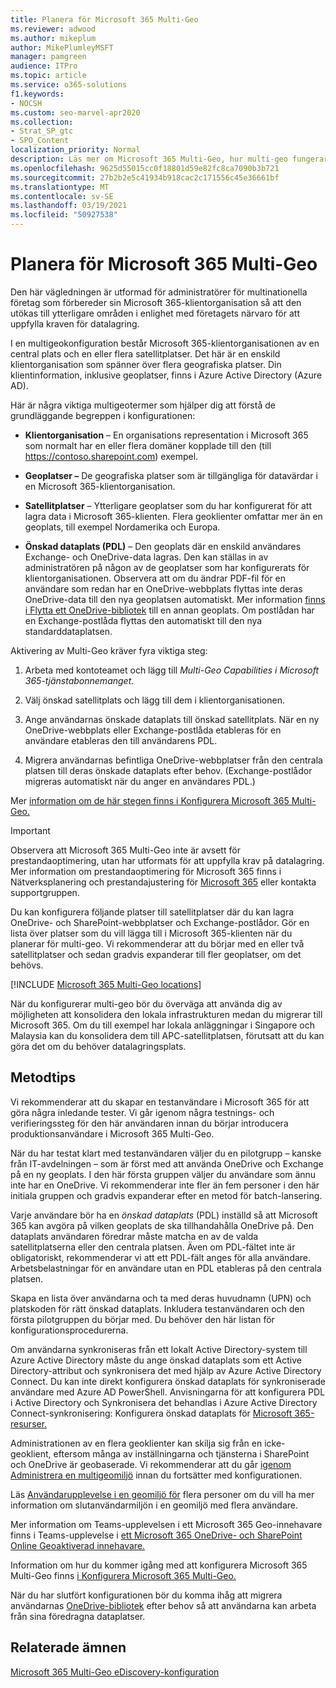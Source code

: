 ```yaml
---
title: Planera för Microsoft 365 Multi-Geo
ms.reviewer: adwood
ms.author: mikeplum
author: MikePlumleyMSFT
manager: pamgreen
audience: ITPro
ms.topic: article
ms.service: o365-solutions
f1.keywords:
- NOCSH
ms.custom: seo-marvel-apr2020
ms.collection:
- Strat_SP_gtc
- SPO_Content
localization_priority: Normal
description: Läs mer om Microsoft 365 Multi-Geo, hur multi-geo fungerar och vilka geoplatser som är tillgängliga för datalagring.
ms.openlocfilehash: 9625d55015cc0f18801d59e82fc8ca7090b3b721
ms.sourcegitcommit: 27b2b2e5c41934b918cac2c171556c45e36661bf
ms.translationtype: MT
ms.contentlocale: sv-SE
ms.lasthandoff: 03/19/2021
ms.locfileid: "50927538"
---
```

# <a name="plan-for-microsoft-365-multi-geo"></a>Planera för Microsoft 365 Multi-Geo

Den här vägledningen är utformad för administratörer för multinationella företag som förbereder sin Microsoft 365-klientorganisation så att den utökas till ytterligare områden i enlighet med företagets närvaro för att uppfylla kraven för datalagring.

I en multigeokonfiguration består Microsoft 365-klientorganisationen av en central plats och en eller flera satellitplatser. Det här är en enskild klientorganisation som spänner över flera geografiska platser. Din klientinformation, inklusive geoplatser, finns i Azure Active Directory (Azure AD).

Här är några viktiga multigeotermer som hjälper dig att förstå de grundläggande begreppen i konfigurationen:

-   **Klientorganisation** – En organisations representation i Microsoft 365 som normalt har en eller flera domäner kopplade till den (till https://contoso.sharepoint.com) exempel. 

-   **Geoplatser –** De geografiska platser som är tillgängliga för datavärdar i en Microsoft 365-klientorganisation.

-   **Satellitplatser** – Ytterligare geoplatser som du har konfigurerat för att lagra data i Microsoft 365-klienten. Flera geoklienter omfattar mer än en geoplats, till exempel Nordamerika och Europa.

-   **Önskad dataplats (PDL)** – Den geoplats där en enskild användares Exchange- och OneDrive-data lagras. Den kan ställas in av administratören på någon av de geoplatser som har konfigurerats för klientorganisationen. Observera att om du ändrar PDF-fil för en användare som redan har en OneDrive-webbplats flyttas inte deras OneDrive-data till den nya geoplatsen automatiskt. Mer information [finns i Flytta ett OneDrive-bibliotek](move-onedrive-between-geo-locations.md) till en annan geoplats. Om postlådan har en Exchange-postlåda flyttas den automatiskt till den nya standarddataplatsen.

Aktivering av Multi-Geo kräver fyra viktiga steg:

1.  Arbeta med kontoteamet och lägg till _Multi-Geo Capabilities i Microsoft 365-tjänstabonnemanget._

2.  Välj önskad satellitplats och lägg till dem i klientorganisationen.

3.  Ange användarnas önskade dataplats till önskad satellitplats. När en ny OneDrive-webbplats eller Exchange-postlåda etableras för en användare etableras den till användarens PDL.

4.  Migrera användarnas befintliga OneDrive-webbplatser från den centrala platsen till deras önskade dataplats efter behov. (Exchange-postlådor migreras automatiskt när du anger en användares PDL.)

Mer [information om de här stegen finns i Konfigurera Microsoft 365 Multi-Geo.](multi-geo-tenant-configuration.md)

> [!IMPORTANT]
> Observera att Microsoft 365 Multi-Geo inte är avsett för prestandaoptimering, utan har utformats för att uppfylla krav på datalagring. Mer information om prestandaoptimering för Microsoft 365 finns i Nätverksplanering och prestandajustering för [Microsoft 365](https://support.office.com/article/e5f1228c-da3c-4654-bf16-d163daee8848) eller kontakta supportgruppen.

Du kan konfigurera följande platser till satellitplatser där du kan lagra OneDrive- och SharePoint-webbplatser och Exchange-postlådor. Gör en lista över platser som du vill lägga till i Microsoft 365-klienten när du planerar för multi-geo. Vi rekommenderar att du börjar med en eller två satellitplatser och sedan gradvis expanderar till fler geoplatser, om det behövs.

[!INCLUDE [Microsoft 365 Multi-Geo locations](../includes/microsoft-365-multi-geo-locations.md)]

När du konfigurerar multi-geo bör du överväga att använda dig av möjligheten att konsolidera den lokala infrastrukturen medan du migrerar till Microsoft 365. Om du till exempel har lokala anläggningar i Singapore och Malaysia kan du konsolidera dem till APC-satellitplatsen, förutsatt att du kan göra det om du behöver datalagringsplats.

## <a name="best-practices"></a>Metodtips

Vi rekommenderar att du skapar en testanvändare i Microsoft 365 för att göra några inledande tester. Vi går igenom några testnings- och verifieringssteg för den här användaren innan du börjar introducera produktionsanvändare i Microsoft 365 Multi-Geo.

När du har testat klart med testanvändaren väljer du en pilotgrupp – kanske från IT-avdelningen – som är först med att använda OneDrive och Exchange på en ny geoplats. I den här första gruppen väljer du användare som ännu inte har en OneDrive. Vi rekommenderar inte fler än fem personer i den här initiala gruppen och gradvis expanderar efter en metod för batch-lansering.

Varje användare bör ha en *önskad dataplats* (PDL) inställd så att Microsoft 365 kan avgöra på vilken geoplats de ska tillhandahålla OneDrive på. Den dataplats användaren föredrar måste matcha en av de valda satellitplatserna eller den centrala platsen. Även om PDL-fältet inte är obligatoriskt, rekommenderar vi att ett PDL-fält anges för alla användare. Arbetsbelastningar för en användare utan en PDL etableras på den centrala platsen.

Skapa en lista över användarna och ta med deras huvudnamn (UPN) och platskoden för rätt önskad dataplats. Inkludera testanvändaren och den första pilotgruppen du börjar med. Du behöver den här listan för konfigurationsprocedurerna.

Om användarna synkroniseras från ett lokalt Active Directory-system till Azure Active Directory måste du ange önskad dataplats som ett Active Directory-attribut och synkronisera det med hjälp av Azure Active Directory Connect. Du kan inte direkt konfigurera önskad dataplats för synkroniserade användare med Azure AD PowerShell. Anvisningarna för att konfigurera PDL i Active Directory och Synkronisera det behandlas i Azure Active Directory Connect-synkronisering: Konfigurera önskad dataplats för [Microsoft 365-resurser.](/azure/active-directory/connect/active-directory-aadconnectsync-feature-preferreddatalocation)

Administrationen av en flera geoklienter kan skilja sig från en icke-geoklient, eftersom många av inställningarna och tjänsterna i SharePoint och OneDrive är geobaserade. Vi rekommenderar att du går [igenom Administrera en multigeomiljö](administering-a-multi-geo-environment.md) innan du fortsätter med konfigurationen.

Läs [Användarupplevelse i en geomiljö för](multi-geo-user-experience.md) flera personer om du vill ha mer information om slutanvändarmiljön i en geomiljö med flera användare.

Mer information om Teams-upplevelsen i ett Microsoft 365 Geo-innehavare finns i Teams-upplevelse i [ett Microsoft 365 OneDrive- och SharePoint Online Geoaktiverad innehavare.](/microsoftteams/teams-experience-o365odb-spo-multi-geo)

Information om hur du kommer igång med att konfigurera Microsoft 365 Multi-Geo finns [i Konfigurera Microsoft 365 Multi-Geo.](multi-geo-tenant-configuration.md)

När du har slutfört konfigurationen bör du komma ihåg att migrera användarnas [OneDrive-bibliotek](move-onedrive-between-geo-locations.md) efter behov så att användarna kan arbeta från sina föredragna dataplatser.

## <a name="related-topics"></a>Relaterade ämnen

[Microsoft 365 Multi-Geo eDiscovery-konfiguration](./multi-geo-ediscovery-configuration.md)